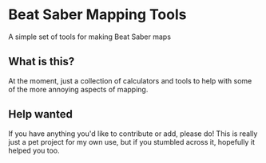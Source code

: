 
# Beat Saber Mapping Tools
A simple set of tools for making Beat Saber maps
## What is this?
At the moment, just a collection of calculators and tools to help with some of the more annoying aspects of mapping.
## Help wanted
If you have anything you'd like to contribute or add, please do! This is really just a pet project for my own use, but if you stumbled across it, hopefully it helped you too.

